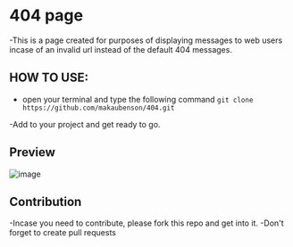 # 404 page
-This is a page created for purposes of displaying messages to web users incase of an invalid url instead of the default 404 messages.

## HOW TO USE:
- open your terminal and type the following command 
`git clone https://github.com/makaubenson/404.git`

-Add to your project and get ready to go.

## Preview
![image](https://user-images.githubusercontent.com/59168713/126125907-3dae6efc-df84-4e17-a001-3769e8ec2c39.png)



## Contribution
-Incase you need to contribute, please fork this repo and get into it.
-Don't forget to create pull requests 
